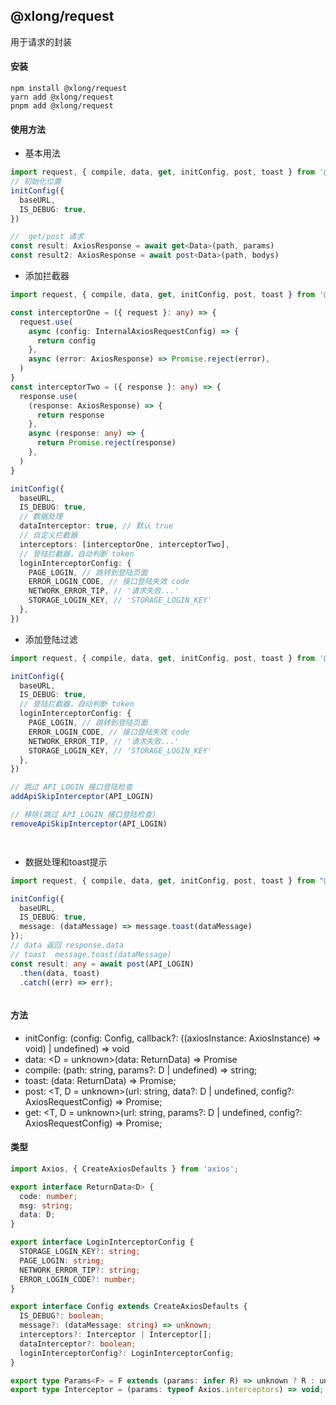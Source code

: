 ## @xlong/request

用于请求的封装

#### 安装

```shell
npm install @xlong/request 
yarn add @xlong/request 
pnpm add @xlong/request 
```

#### 使用方法

- 基本用法

```typescript
import request, { compile, data, get, initConfig, post, toast } from '@xlong/request'
// 初始化位置
initConfig({
  baseURL,
  IS_DEBUG: true,
})

//  get/post 请求
const result: AxiosResponse = await get<Data>(path, params)
const result2: AxiosResponse = await post<Data>(path, bodys)
```

- 添加拦截器

```typescript
import request, { compile, data, get, initConfig, post, toast } from '@xlong/request'

const interceptorOne = ({ request }: any) => {
  request.use(
    async (config: InternalAxiosRequestConfig) => {
      return config
    },
    async (error: AxiosResponse) => Promise.reject(error),
  )
}
const interceptorTwo = ({ response }: any) => {
  response.use(
    (response: AxiosResponse) => {
      return response
    },
    async (response: any) => {
      return Promise.reject(response)
    },
  )
}

initConfig({
  baseURL,
  IS_DEBUG: true,
  // 数据处理
  dataInterceptor: true, // 默认 true
  // 自定义拦截器
  interceptors: [interceptorOne, interceptorTwo],
  // 登陆拦截器，自动判断 token 
  loginInterceptorConfig: {
    PAGE_LOGIN, // 跳转到登陆页面
    ERROR_LOGIN_CODE, // 接口登陆失效 code
    NETWORK_ERROR_TIP, // '请求失败...'
    STORAGE_LOGIN_KEY, // 'STORAGE_LOGIN_KEY'
  },
})
```

- 添加登陆过滤

```typescript
import request, { compile, data, get, initConfig, post, toast } from '@xlong/request'

initConfig({
  baseURL,
  IS_DEBUG: true,
  // 登陆拦截器，自动判断 token 
  loginInterceptorConfig: {
    PAGE_LOGIN, // 跳转到登陆页面
    ERROR_LOGIN_CODE, // 接口登陆失效 code
    NETWORK_ERROR_TIP, // '请求失败...'
    STORAGE_LOGIN_KEY, // 'STORAGE_LOGIN_KEY'
  },
})

// 跳过 API_LOGIN 接口登陆检查
addApiSkipInterceptor(API_LOGIN)

// 移除(跳过 API_LOGIN 接口登陆检查)
removeApiSkipInterceptor(API_LOGIN)




```

- 数据处理和toast提示

```typescript
import request, { compile, data, get, initConfig, post, toast } from "@xlong/request";

initConfig({
  baseURL,
  IS_DEBUG: true,
  message: (dataMessage) => message.toast(dataMessage)
});
// data 返回 response.data
// toast  message.toast(dataMessage)
const result: any = await post(API_LOGIN)
  .then(data, toast)
  .catch((err) => err);



```

#### 方法

- initConfig: (config: Config, callback?: ((axiosInstance: AxiosInstance) => void) | undefined) => void
- data: <D = unknown>(data: ReturnData<D>) => Promise<D>
- compile: <D extends object>(path: string, params?: D | undefined) => string;
- toast: <D>(data: ReturnData<D>) => Promise<D>;
- post: <T, D = unknown>(url: string, data?: D | undefined, config?: AxiosRequestConfig<unknown>) => Promise<T>;
- get: <T, D = unknown>(url: string, params?: D | undefined, config?: AxiosRequestConfig<unknown>) => Promise<T>;

#### 类型

```typescript
import Axios, { CreateAxiosDefaults } from 'axios';

export interface ReturnData<D> {
  code: number;
  msg: string;
  data: D;
}

export interface LoginInterceptorConfig {
  STORAGE_LOGIN_KEY?: string;
  PAGE_LOGIN: string;
  NETWORK_ERROR_TIP?: string;
  ERROR_LOGIN_CODE?: number;
}

export interface Config extends CreateAxiosDefaults {
  IS_DEBUG?: boolean;
  message?: (dataMessage: string) => unknown;
  interceptors?: Interceptor | Interceptor[];
  dataInterceptor?: boolean;
  loginInterceptorConfig?: LoginInterceptorConfig;
}

export type Params<F> = F extends (params: infer R) => unknown ? R : unknown;
export type Interceptor = (params: typeof Axios.interceptors) => void;


```
